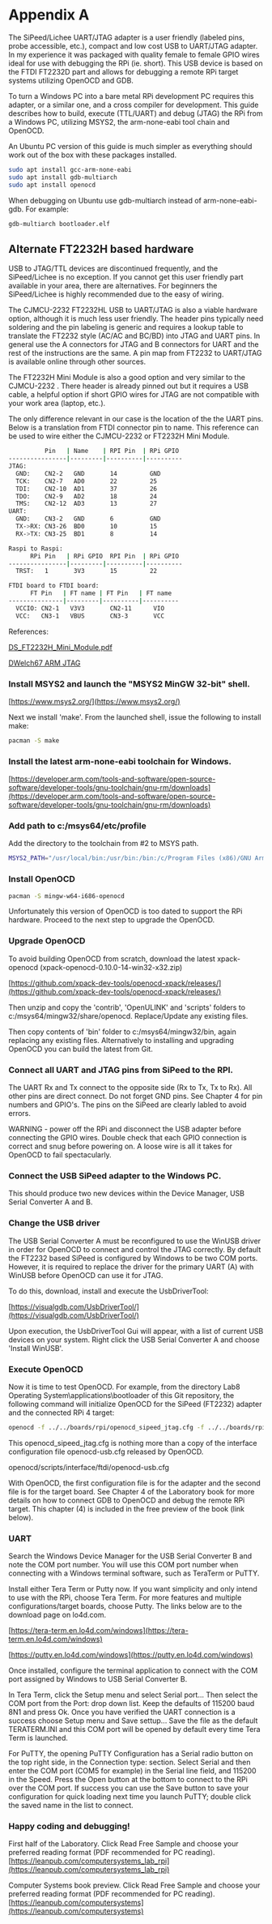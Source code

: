 # Appendix A

The SiPeed/Lichee UART/JTAG adapter is a user friendly (labeled pins,
probe accessible, etc.), compact and low cost USB to UART/JTAG adapter.
In my experience it was packaged with quality female to female
GPIO wires ideal for use with debugging the RPi (ie. short).
This USB device is based on the FTDI FT2232D part and allows
for debugging a remote RPi target systems utilizing OpenOCD and GDB.

To turn a Windows PC into a bare metal RPi development PC requires
this adapter, or a similar one, and a cross compiler for development.
This guide describes how to build, execute (TTL/UART) and debug
(JTAG) the RPi from a Windows PC, utilizing MSYS2, the arm-none-eabi
tool chain and OpenOCD.

An Ubuntu PC version of this guide is much simpler as everything
should work out of the box with these packages installed.

```bash
sudo apt install gcc-arm-none-eabi
sudo apt install gdb-multiarch
sudo apt install openocd
```

When debugging on Ubuntu use gdb-multiarch instead of
arm-none-eabi-gdb. For example:

```bash
gdb-multiarch bootloader.elf
```

## Alternate FT2232H based hardware

USB to JTAG/TTL devices are discontinued frequently, and the
SiPeed/Lichee is no exception. If you cannot get this user friendly
part available in your area, there are alternatives. For beginners
the SiPeed/Lichee is highly recommended due to the easy of wiring.

The CJMCU-2232 FT2232HL USB to UART/JTAG is also a viable hardware
option, although it is much less user friendly. The header pins
typically need soldering and the pin labeling is generic and requires
a lookup table to translate the FT2232 style (AC/AC and BC/BD) into
JTAG and UART pins. In general use the A connectors for JTAG and
B connectors for UART and the rest of the instructions are the same.
A pin map from FT2232 to UART/JTAG is available online through other
sources.

The FT2232H Mini Module is also a good option and very similar to the
CJMCU-2232 . There header is already pinned out but it requires a USB
cable, a helpful option if short GPIO wires for JTAG are not compatible
with your work area (laptop, etc.).

The only difference relevant in our case is the location of the the
UART pins. Below is a translation from FTDI connector pin to name.
This reference can be used to wire either the CJMCU-2232 or FT2232H
Mini Module.

```bash
          Pin   | Name    | RPI Pin  | RPi GPIO
----------------|---------|----------|----------
JTAG:
  GND:    CN2-2   GND       14         GND
  TCK:    CN2-7   AD0       22         25
  TDI:    CN2-10  AD1       37         26
  TDO:    CN2-9   AD2       18         24
  TMS:    CN2-12  AD3       13         27
UART:
  GND:    CN3-2   GND       6          GND
  TX->RX: CN3-26  BD0       10         15
  RX->TX: CN3-25  BD1       8          14

Raspi to Raspi:
      RPi Pin   | RPi GPIO  RPI Pin  | RPi GPIO
----------------|---------|----------|----------
  TRST:   1       3V3       15         22

FTDI board to FTDI board:
      FT Pin   | FT name | FT Pin   | FT name
---------------|---------|----------|----------
  VCCIO: CN2-1   V3V3       CN2-11      VIO
  VCC:   CN3-1   VBUS       CN3-3       VCC
```

References:

[DS_FT2232H_Mini_Module.pdf](https://www.ftdichip.com/Support/Documents/DataSheets/Modules/DS_FT2232H_Mini_Module.pdf)

[DWelch67 ARM JTAG](https://github.com/dwelch67/raspberrypi/tree/master/armjtag)

### Install MSYS2 and launch the "MSYS2 MinGW 32-bit" shell.

[https://www.msys2.org/](https://www.msys2.org/)

Next we install 'make'. From the launched shell, issue the following
to install make:

```bash
pacman -S make
```

### Install the latest arm-none-eabi toolchain for Windows.

[https://developer.arm.com/tools-and-software/open-source-software/developer-tools/gnu-toolchain/gnu-rm/downloads](https://developer.arm.com/tools-and-software/open-source-software/developer-tools/gnu-toolchain/gnu-rm/downloads)

### Add path to c:/msys64/etc/profile

Add the directory to the toolchain from #2 to MSYS path.

```bash
MSYS2_PATH="/usr/local/bin:/usr/bin:/bin:/c/Program Files (x86)/GNU Arm Embedded Toolchain/9 2020-q2-update/bin"
```

### Install OpenOCD

```bash
pacman -S mingw-w64-i686-openocd
```

Unfortunately this version of OpenOCD is too dated to support the RPi
hardware. Proceed to the next step to upgrade the OpenOCD.

### Upgrade OpenOCD

To avoid building OpenOCD from scratch, download the latest
xpack-openocd (xpack-openocd-0.10.0-14-win32-x32.zip)

[https://github.com/xpack-dev-tools/openocd-xpack/releases/](https://github.com/xpack-dev-tools/openocd-xpack/releases/)

Then unzip and copy the 'contrib', 'OpenULINK' and 'scripts' folders to
c:/msys64/mingw32/share/openocd. Replace/Update any existing files.

Then copy contents of 'bin' folder to c:/msys64/mingw32/bin, again
replacing any existing files. Alternatively to installing and upgrading
OpenOCD you can build the latest from Git.

### Connect all UART and JTAG pins from SiPeed to the RPI.

The UART Rx and Tx connect to the opposite side (Rx to Tx, Tx to Rx).
All other pins are direct connect. Do not forget GND pins. See
Chapter 4 for pin numbers and GPIO's. The pins on the SiPeed are
clearly labled to avoid errors.

WARNING - power off the RPi and disconnect the USB adapter before
connecting the GPIO wires. Double check that each GPIO connection is
correct and snug before powering on. A loose wire is all it takes for
OpenOCD to fail spectacularly.

### Connect the USB SiPeed adapter to the Windows PC.

This should produce two new devices within the Device Manager,
USB Serial Converter A and B.

### Change the USB driver

The USB Serial Converter A must be reconfigured to use the WinUSB
driver in order for OpenOCD to connect and control the JTAG correctly.
By default the FT2232 based SiPeed is configured by Windows to be two
COM ports. However, it is required to replace the driver for the
primary UART (A) with WinUSB before OpenOCD can use it for JTAG.

To do this, download, install and execute the UsbDriverTool:

[https://visualgdb.com/UsbDriverTool/](https://visualgdb.com/UsbDriverTool/)

Upon execution, the UsbDriverTool Gui will appear, with a list of
current USB devices on your system. Right click the USB Serial
Converter A and choose 'Install WinUSB'.

### Execute OpenOCD

Now it is time to test OpenOCD. For example, from the directory
Lab8 Operating System\applications\bootloader of this Git
repository, the following command will initialize OpenOCD for the
SiPeed (FT2232) adapter and the connected RPi 4 target:

```bash
openocd -f ../../boards/rpi/openocd_sipeed_jtag.cfg -f ../../boards/rpi/rpi4_jtag.cfg
```

This openocd_sipeed_jtag.cfg is nothing more than a copy of the interface
configuration file openocd-usb.cfg released by OpenOCD.

openocd/scripts/interface/ftdi/openocd-usb.cfg

With OpenOCD, the first configuration file is for the adapter and the
second file is for the target board. See Chapter 4 of the Laboratory
book for more details on how to connect GDB to OpenOCD and debug the
remote RPi target. This chapter (4) is included in the free preview of
the book (link below).


### UART
 
Search the Windows Device Manager for the USB Serial Converter B and
note the COM port number. You will use this COM port number when
connecting with a Windows terminal software, such as TeraTerm or PuTTY.

Install either Tera Term or Putty now. If you want simplicity and only
intend to use with the RPi, choose Tera Term. For more features and
multiple configurations/target boards, choose Putty. The links
below are to the download page on lo4d.com.

[https://tera-term.en.lo4d.com/windows](https://tera-term.en.lo4d.com/windows)

[https://putty.en.lo4d.com/windows](https://putty.en.lo4d.com/windows)

Once installed, configure the terminal application to connect with the
COM port assigned by Windows to USB Serial Converter B.

In Tera Term, click the Setup menu and select Serial port... Then
select the COM port from the Port: drop down list. Keep the defaults
of 115200 baud 8N1 and press Ok. Once you have verified the UART
connection is a success choose Setup menu and Save settup... Save the
file as the default TERATERM.INI and this COM port will be opened
by default every time Tera Term is launched.

For PuTTY, the opening PuTTY Configuration has a Serial radio button
on the top right side, in the Connection type: section. Select Serial
and then enter the COM port (COM5 for example) in the Serial line
field, and 115200 in the Speed. Press the Open button at the bottom
to connect to the RPi over the COM port. If success you can use
the Save button to save your configuration for quick loading next
time you launch PuTTY; double click the saved name in the list to
connect.

### Happy coding and debugging!

First half of the Laboratory. Click Read Free Sample and choose
your preferred reading format (PDF recommended for PC reading).
[https://leanpub.com/computersystems_lab_rpi](https://leanpub.com/computersystems_lab_rpi)

Computer Systems book preview. Click Read Free Sample and choose
your preferred reading format (PDF recommended for PC reading).
[https://leanpub.com/computersystems](https://leanpub.com/computersystems)

